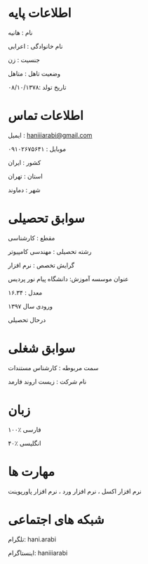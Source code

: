 
 # اطلاعات پایه 
 
 نام : هانیه 
 
 نام خانوادگی : اعرابی
 
جنسیت : زن

وضعیت تاهل : متاهل

تاریخ تولد :۰۸/۱۰/۱۳۷۸

 # اطلاعات تماس
 
 ایمیل : haniiiarabi@gmail.com
 
 ۰۹۱۰۲۶۷۵۶۴۱ : موبایل
 
 کشور : ایران
 
 استان : تهران
 
 شهر : دماوند

 # سوابق تحصیلی
 
 مقطع : کارشناسی
 
  رشته تحصیلی : مهندسی کامپیوتر
  
  گرایش تخصص : نرم افزار
  
  عنوان موسسه آموزش: دانشگاه پیام نور پردیس
  
 معدل : ۱۶.۳۴
 
  ورودی سال ۱۳۹۷
  
  درحال تحصیلی
   
 # سوابق شغلی
 
 سمت مربوطه : کارشناس مستندات
 
 نام شرکت : زیست اروند فارمد
 
  # زبان
  
  ۱۰۰٪ فارسی
  
  ۴۰٪ انگلیسی
  
   # مهارت ها
   
   نرم افزار اکسل ، نرم افزار ورد ، نرم افزار پاورپوینت
 
  # شبکه های اجتماعی 
  
  تلگرام: hani.arabi
  
  اینستاگرام: haniiiarabi
   
   
  
  
  
  
